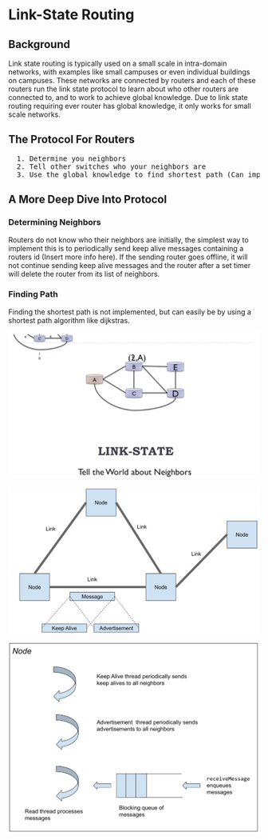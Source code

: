 # Link-State Routing #

## Background ##

Link state routing is typically used on a small scale in intra-domain networks, with examples like small campuses or even individual buildings on campuses. 
These networks are connected by routers and each of these routers run the link state protocol to learn about who other routers are connected to, and to work 
to achieve global knowledge. Due to link state routing requiring ever router has global knowledge, it only works for small scale networks. 

## The Protocol For Routers ##

<pre>  1. Determine you neighbors
  2. Tell other switches who your neighbors are
  3. Use the global knowledge to find shortest path (Can implement Dijkstras, but not implemented in this assignment)</pre>

## A More Deep Dive Into Protocol ##

### Determining Neighbors ###

Routers do not know who their neighbors are initially, the simplest way to implement this is to periodically send keep alive messages containing 
a routers id (Insert more info here). If the sending router goes offline, it will not continue sending keep alive messages and the router after
a set timer will delete the router from its list of neighbors. 

### Finding Path ###

Finding the shortest path is not implemented, but can easily be by using a shortest path algorithm like dijkstras.

![alt_text](Link-State-Routing/images/lsr.png)

![drawing](Link-State-Routing/images/node.png)

![drawing](Link-State-Routing/images/architecture.png)
